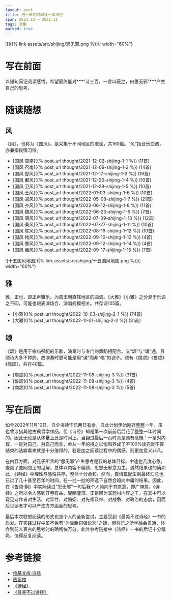```yaml
---
layout: post
title: 用一年的时间读一本诗经
span: 2021.12 ~ 2022.11
tags: 合集
marked: true
---
```


![]({% link assets/src/shijing/思无邪.png %}){: width="60%"}

# 写在前面

以短句简记阅读感悟，希望最终能对***“诗三百，一言以蔽之，曰思无邪”***产生自己的思考。

# 随读随想

## 风

《风》，也称为《国风》。是采集于不同地区的歌谣，共160篇。“风”指音乐曲调，亦兼指民情习俗。

- [国风·周南]({% post_url thought/2021-12-02-shijing-1-1 %}) (11首)
- [国风·召南]({% post_url thought/2021-12-09-shijing-1-2 %}) (14首)
- [国风·邶风]({% post_url thought/2021-12-17-shijing-1-3 %}) (19首)
- [国风·鄘风]({% post_url thought/2021-12-26-shijing-1-4 %}) (10首)
- [国风·卫风]({% post_url thought/2021-12-29-shijing-1-5 %}) (10首)
- [国风·王风]({% post_url thought/2022-01-03-shijing-1-6 %}) (10首)
- [国风·郑风]({% post_url thought/2022-05-08-shijing-1-7 %}) (21首)
- [国风·齐风]({% post_url thought/2022-06-12-shijing-1-8 %}) (11首)
- [国风·魏风]({% post_url thought/2022-06-23-shijing-1-9 %}) (7首)
- [国风·唐风]({% post_url thought/2022-07-09-shijing-1-10 %}) (12首)
- [国风·秦风]({% post_url thought/2022-07-27-shijing-1-11 %}) (10首)
- [国风·陈风]({% post_url thought/2022-08-16-shijing-1-12 %}) (10首)
- [国风·桧风]({% post_url thought/2022-09-10-shijing-1-13 %}) (4首)
- [国风·曹风]({% post_url thought/2022-09-12-shijing-1-14 %}) (4首)
- [国风·豳风]({% post_url thought/2022-09-17-shijing-1-15 %}) (7首)

![十五国风地图]({% link assets/src/shijing/十五国风地图.png %}){: width="60%"}

## 雅

雅，正也，即正声雅乐。为周王朝直辖地区的曲调。《大雅》《小雅》之分源于乐调之不同，可能也跟表演场合、演唱规模相关。共存诗105篇。

- [小雅]({% post_url thought/2022-10-03-shijing-2-1 %}) (74首)
- [大雅]({% post_url thought/2022-11-01-shijing-2-2 %}) (31首)

## 颂

《颂》是用于宗庙祭祀的乐歌，演奏时与专门的舞蹈相配合。又“颂”与“诵”通，且颂诗大多不押韵，故演奏时更可能是用“诵”而非“唱”的调子。颂有《周颂》《鲁颂》《商颂》，共存40篇。

- [周颂]({% post_url thought/2022-11-08-shijing-3 %}) (31首)
- [鲁颂]({% post_url thought/2022-11-08-shijing-3 %}) (4首)
- [商颂]({% post_url thought/2022-11-08-shijing-3 %}) (5首)

# 写在后面

如今2022年11月10日，自全书读毕已两日有余，自此计划伊始刚好整整一年。虽也曾涉猎其他古典哲学作品，但《诗经》却是第一次前前后后花了整整一年时间的。因此无论是从体量上还是时间上，当翻过最后一页时真是颇有感慨：一是对内容，一是对自己。对自己而言，单从一年的持之以恒和养成了不100%读完就不算结束的洁癖看来就是十分值得的。若是加之阅读过程中的偶感，则更加意义非凡。

在内容方面，对孔子所言的“思无邪”产生思考是我的总体目标。中途也几度心急，查阅了些网络上的见解，总体以内容不偏颇、思想无邪念为主。诚然结果也的确如此，《诗经》中理性与感性共存，整体十分柔和。然而，自诗篇诞生到最终汇总也已过了几十甚至百年的时间，在一批一批的筛选下自然会趋向中庸的结果。因此，在《鲁颂·駉》中实际读过“思无邪”一句后我个人倾向于其原意，即广博意。《诗经》之所以令人感到开卷有益、醍醐灌顶，正是因为其题材内容之丰。在其中可以窥见诗作者对生活、对异性、对婚姻、对先祖及神、对战争、对政治的态度，因而后世读者才可以产生方方面面的思考。

最后本次联想阅读的形式也是个人的全新尝试，主要受到《最美不过诗经》一书的启发。在实践过程中虽不免有“为赋新词强说愁”之嫌，但将己之所学融会贯通、体会到前人亘古的思考时的确畅快万分。此外参考链接中《诗经》一书的后记十分精彩，值得反复阅读。

# 参考链接

- [维基文库·诗经](https://zh.m.wikisource.org/zh-hans/詩經)
- [西窗烛](http://www.xcz.im)
- [《诗经》](https://book.douban.com/subject/30136325/)
- [《最美不过诗经》](https://book.douban.com/subject/27008938/)

